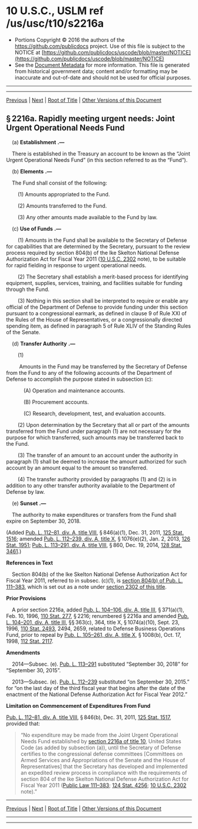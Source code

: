 ---
---

# 10 U.S.C., USLM ref /us/usc/t10/s2216a

* Portions Copyright © 2016 the authors of the https://github.com/publicdocs project.
  Use of this file is subject to the NOTICE at [https://github.com/publicdocs/uscode/blob/master/NOTICE](https://github.com/publicdocs/uscode/blob/master/NOTICE)
* See the [Document Metadata](././../../../../../..//README.md) for more information.
  This file is generated from historical government data; content and/or formatting may be inaccurate and out-of-date and should not be used for official purposes.

----------
----------

[Previous](./../../../../../..//us/usc/t10/stA/ptIV/ch131/m__us_usc_t10_s2216.md) | [Next](./../../../../../..//us/usc/t10/stA/ptIV/ch131/m__us_usc_t10_s2217.md) | [Root of Title](./../../../../../../) | [Other Versions of this Document](https://publicdocs.github.io/go/links?ns=uslm&ref=%2Fus%2Fusc%2Ft10%2Fs2216a)

## § 2216a. Rapidly meeting urgent needs: Joint Urgent Operational Needs Fund

    (a)  __Establishment__  __.—__ 

    There is established in the Treasury an account to be known as the “Joint Urgent Operational Needs Fund” (in this section referred to as the “Fund”).

    (b)  __Elements__  __.—__ 

    The Fund shall consist of the following:

        (1) Amounts appropriated to the Fund.

        (2) Amounts transferred to the Fund.

        (3) Any other amounts made available to the Fund by law.

    (c)  __Use of Funds__  __.—__ 

        (1) Amounts in the Fund shall be available to the Secretary of Defense for capabilities that are determined by the Secretary, pursuant to the review process required by section 804(b) of the Ike Skelton National Defense Authorization Act for Fiscal Year 2011 ([10 U.S.C. 2302][/us/usc/t10/s2302] note), to be suitable for rapid fielding in response to urgent operational needs.

        (2) The Secretary shall establish a merit-based process for identifying equipment, supplies, services, training, and facilities suitable for funding through the Fund.

        (3) Nothing in this section shall be interpreted to require or enable any official of the Department of Defense to provide funding under this section pursuant to a congressional earmark, as defined in clause 9 of Rule XXI of the Rules of the House of Representatives, or a congressionally directed spending item, as defined in paragraph 5 of Rule XLIV of the Standing Rules of the Senate.

    (d)  __Transfer Authority__  __.—__ 

        (1)

         Amounts in the Fund may be transferred by the Secretary of Defense from the Fund to any of the following accounts of the Department of Defense to accomplish the purpose stated in subsection (c):

            (A) Operation and maintenance accounts.

            (B) Procurement accounts.

            (C) Research, development, test, and evaluation accounts.

        (2) Upon determination by the Secretary that all or part of the amounts transferred from the Fund under paragraph (1) are not necessary for the purpose for which transferred, such amounts may be transferred back to the Fund.

        (3) The transfer of an amount to an account under the authority in paragraph (1) shall be deemed to increase the amount authorized for such account by an amount equal to the amount so transferred.

        (4) The transfer authority provided by paragraphs (1) and (2) is in addition to any other transfer authority available to the Department of Defense by law.

    (e)  __Sunset__  __.—__ 

    The authority to make expenditures or transfers from the Fund shall expire on September 30, 2018.

(Added [Pub. L. 112–81, div. A, title VIII][/us/pl/112/81/dA/tVIII], § 846(a)(1), Dec. 31, 2011, [125 Stat. 1516][/us/stat/125/1516]; amended [Pub. L. 112–239, div. A, title X][/us/pl/112/239/dA/tX], § 1076(e)(2), Jan. 2, 2013, [126 Stat. 1951][/us/stat/126/1951]; [Pub. L. 113–291, div. A, title VIII][/us/pl/113/291/dA/tVIII], § 860, Dec. 19, 2014, [128 Stat. 3461][/us/stat/128/3461].)

 __References in Text__ 

    Section 804(b) of the Ike Skelton National Defense Authorization Act for Fiscal Year 2011, referred to in subsec. (c)(1), is [section 804(b) of Pub. L. 111–383][/us/pl/111/383/s804/b], which is set out as a note under [section 2302 of this title][/us/usc/t10/s2302].

 __Prior Provisions__ 

    A prior section 2216a, added [Pub. L. 104–106, div. A, title III][/us/pl/104/106/dA/tIII], § 371(a)(1), Feb. 10, 1996, [110 Stat. 277][/us/stat/110/277], § 2216; renumbered § 2216a and amended [Pub. L. 104–201, div. A, title III][/us/pl/104/201/dA/tIII], §§ 363(c), 364, title X, § 1074(a)(10), Sept. 23, 1996, [110 Stat. 2493][/us/stat/110/2493], 2494, 2659, related to Defense Business Operations Fund, prior to repeal by [Pub. L. 105–261, div. A, title X][/us/pl/105/261/dA/tX], § 1008(b), Oct. 17, 1998, [112 Stat. 2117][/us/stat/112/2117].

 __Amendments__ 

    2014—Subsec. (e). [Pub. L. 113–291][/us/pl/113/291] substituted “September 30, 2018” for “September 30, 2015”.

    2013—Subsec. (e). [Pub. L. 112–239][/us/pl/112/239] substituted “on September 30, 2015.” for “on the last day of the third fiscal year that begins after the date of the enactment of the National Defense Authorization Act for Fiscal Year 2012.”

 __Limitation on Commencement of Expenditures From Fund__ 

[Pub. L. 112–81, div. A, title VIII][/us/pl/112/81/dA/tVIII], § 846(b), Dec. 31, 2011, [125 Stat. 1517][/us/stat/125/1517], provided that: 

> “No expenditure may be made from the Joint Urgent Operational Needs Fund established by [section 2216a of title 10][/us/usc/t10/s2216a], United States Code (as added by subsection (a)), until the Secretary of Defense certifies to the congressional defense committees \[Committees on Armed Services and Appropriations of the Senate and the House of Representatives\] that the Secretary has developed and implemented an expedited review process in compliance with the requirements of section 804 of the Ike Skelton National Defense Authorization Act for Fiscal Year 2011 ([Public Law 111–383][/us/pl/111/383]; [124 Stat. 4256][/us/stat/124/4256]; [10 U.S.C. 2302][/us/usc/t10/s2302] note).”

----------

[Previous](./../../../../../..//us/usc/t10/stA/ptIV/ch131/m__us_usc_t10_s2216.md) | [Next](./../../../../../..//us/usc/t10/stA/ptIV/ch131/m__us_usc_t10_s2217.md) | [Root of Title](./../../../../../../) | [Other Versions of this Document](https://publicdocs.github.io/go/links?ns=uslm&ref=%2Fus%2Fusc%2Ft10%2Fs2216a)

----------
----------

[/us/usc/t10/s2302]: https://publicdocs.github.io/go/links?ns=uslm&ref=%2Fus%2Fusc%2Ft10%2Fs2302
[/us/pl/112/81/dA/tVIII]: https://publicdocs.github.io/go/links?ns=uslm&ref=%2Fus%2Fpl%2F112%2F81%2FdA%2FtVIII
[/us/stat/125/1516]: https://publicdocs.github.io/go/links?ns=uslm&ref=%2Fus%2Fstat%2F125%2F1516
[/us/pl/112/239/dA/tX]: https://publicdocs.github.io/go/links?ns=uslm&ref=%2Fus%2Fpl%2F112%2F239%2FdA%2FtX
[/us/stat/126/1951]: https://publicdocs.github.io/go/links?ns=uslm&ref=%2Fus%2Fstat%2F126%2F1951
[/us/pl/113/291/dA/tVIII]: https://publicdocs.github.io/go/links?ns=uslm&ref=%2Fus%2Fpl%2F113%2F291%2FdA%2FtVIII
[/us/stat/128/3461]: https://publicdocs.github.io/go/links?ns=uslm&ref=%2Fus%2Fstat%2F128%2F3461
[/us/pl/111/383/s804/b]: https://publicdocs.github.io/go/links?ns=uslm&ref=%2Fus%2Fpl%2F111%2F383%2Fs804%2Fb
[/us/usc/t10/s2302]: https://publicdocs.github.io/go/links?ns=uslm&ref=%2Fus%2Fusc%2Ft10%2Fs2302
[/us/pl/104/106/dA/tIII]: https://publicdocs.github.io/go/links?ns=uslm&ref=%2Fus%2Fpl%2F104%2F106%2FdA%2FtIII
[/us/stat/110/277]: https://publicdocs.github.io/go/links?ns=uslm&ref=%2Fus%2Fstat%2F110%2F277
[/us/pl/104/201/dA/tIII]: https://publicdocs.github.io/go/links?ns=uslm&ref=%2Fus%2Fpl%2F104%2F201%2FdA%2FtIII
[/us/stat/110/2493]: https://publicdocs.github.io/go/links?ns=uslm&ref=%2Fus%2Fstat%2F110%2F2493
[/us/pl/105/261/dA/tX]: https://publicdocs.github.io/go/links?ns=uslm&ref=%2Fus%2Fpl%2F105%2F261%2FdA%2FtX
[/us/stat/112/2117]: https://publicdocs.github.io/go/links?ns=uslm&ref=%2Fus%2Fstat%2F112%2F2117
[/us/pl/113/291]: https://publicdocs.github.io/go/links?ns=uslm&ref=%2Fus%2Fpl%2F113%2F291
[/us/pl/112/239]: https://publicdocs.github.io/go/links?ns=uslm&ref=%2Fus%2Fpl%2F112%2F239
[/us/pl/112/81/dA/tVIII]: https://publicdocs.github.io/go/links?ns=uslm&ref=%2Fus%2Fpl%2F112%2F81%2FdA%2FtVIII
[/us/stat/125/1517]: https://publicdocs.github.io/go/links?ns=uslm&ref=%2Fus%2Fstat%2F125%2F1517
[/us/usc/t10/s2216a]: https://publicdocs.github.io/go/links?ns=uslm&ref=%2Fus%2Fusc%2Ft10%2Fs2216a
[/us/pl/111/383]: https://publicdocs.github.io/go/links?ns=uslm&ref=%2Fus%2Fpl%2F111%2F383
[/us/stat/124/4256]: https://publicdocs.github.io/go/links?ns=uslm&ref=%2Fus%2Fstat%2F124%2F4256
[/us/usc/t10/s2302]: https://publicdocs.github.io/go/links?ns=uslm&ref=%2Fus%2Fusc%2Ft10%2Fs2302


